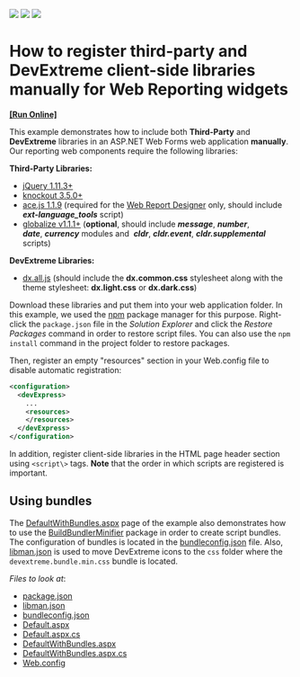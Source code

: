<!-- default badges list -->
![](https://img.shields.io/endpoint?url=https://codecentral.devexpress.com/api/v1/VersionRange/340665015/22.2.3%2B)
[![](https://img.shields.io/badge/Open_in_DevExpress_Support_Center-FF7200?style=flat-square&logo=DevExpress&logoColor=white)](https://supportcenter.devexpress.com/ticket/details/T977012)
[![](https://img.shields.io/badge/📖_How_to_use_DevExpress_Examples-e9f6fc?style=flat-square)](https://docs.devexpress.com/GeneralInformation/403183)
<!-- default badges end -->
# How to register third-party and DevExtreme client-side libraries manually for Web Reporting widgets 

<!-- run online -->
**[[Run Online]](https://codecentral.devexpress.com/340665015/)**
<!-- run online end -->

This example demonstrates how to include both **Third-Party** and **DevExtreme** libraries in an ASP.NET Web Forms web application **manually**. Our reporting web components require the following libraries:

**Third\-Party Libraries:**
- [jQuery 1.11.3+](http://jquery.com/)
- [knockout 3.5.0+](https://knockoutjs.com/)
- [ace.js 1.1.9](http://ace.c9.io/) (required for the [Web Report Designer](https://documentation.devexpress.com/#XtraReports/CustomDocument17103) only, should include ***ext\-language\_tools*** script)  
- [globalize v1.1.1+](https://github.com/jquery/globalize) (**optional**, should include ***message***, ***number***, ***date***, ***currency*** modules and  ***cldr***, ***cldr.event***, ***cldr.supplemental*** scripts)  


**DevExtreme Libraries:**  
- [dx.all.js](https://github.com/DevExpress/bower-devextreme/tree/master/js) (should include the **dx.common.css** stylesheet along with the theme stylesheet: **dx.light.css** or **dx.dark.css**)  


Download these libraries and put them into your web application folder. In this example, we used the [npm](https://www.npmjs.com/) package manager for this purpose. Right-click the `package.json` file in the *Solution Explorer* and click the *Restore Packages* command in order to restore script files. You can also use the `npm install` command in the project folder to restore packages.

Then, register an empty "resources" section in your Web.config file to disable automatic registration:
```xml  
<configuration>  
  <devExpress>  
    ...  
    <resources>  
    </resources>  
  </devExpress>  
</configuration>  
```  
 
In addition, register client-side libraries in the HTML page header section using `<script\>` tags. **Note** that the order in which scripts are registered is important.

## Using bundles

The [DefaultWithBundles.aspx](./CS/T115434/DefaultWithBundles.aspx) page of the example also demonstrates how to use the [BuildBundlerMinifier](https://www.nuget.org/packages/BuildBundlerMinifier) package in order to create script bundles. The configuration of bundles is located in the [bundleconfig.json](./CS/T115434/bundleconfig.json) file. Also, [libman.json](./CS/T115434/libman.json) is used to move DevExtreme icons to the `css` folder where the `devextreme.bundle.min.css` bundle is located.

<!-- default file list -->
*Files to look at*:

* [package.json](./CS/T115434/package.json)
* [libman.json](./CS/T115434/libman.json)
* [bundleconfig.json](./CS/T115434/bundleconfig.json)
* [Default.aspx](./CS/T115434/Default.aspx)
* [Default.aspx.cs](./CS/T115434/Default.aspx.cs)
* [DefaultWithBundles.aspx](./CS/T115434/DefaultWithBundles.aspx)
* [DefaultWithBundles.aspx.cs](./CS/T115434/DefaultWithBundles.aspx.cs)
* [Web.config](./CS/T115434/Web.config)
<!-- default file list end -->
